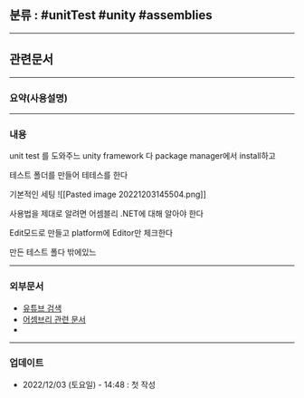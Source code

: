 ## 분류 : #unitTest #unity #assemblies 

---
## 관련문서


----
### 요약(사용설명)

---
### 내용
unit test 를 도와주느 unity framework 다
package manager에서 install하고

테스트 폴더를 만들어 테테스를 한다


기본적인 세팅
![[Pasted image 20221203145504.png]]

사용법을 제대로 알려면 어셈블리 .NET에 대해 알아야 한다

Edit모드로 만들고
platform에 Editor만 체크한다

만든 테스트 폴다 밖에있느



----
### 외부문서
- [유튜브 검색](https://www.youtube.com/results?search_query=unity+unit+test)
- [어셈브리 관련 문서](https://docs.unity3d.com/Manual/ScriptCompilationAssemblyDefinitionFiles.html)
- 


----
### 업데이트
-  2022/12/03 (토요일) - 14:48 : 첫 작성
